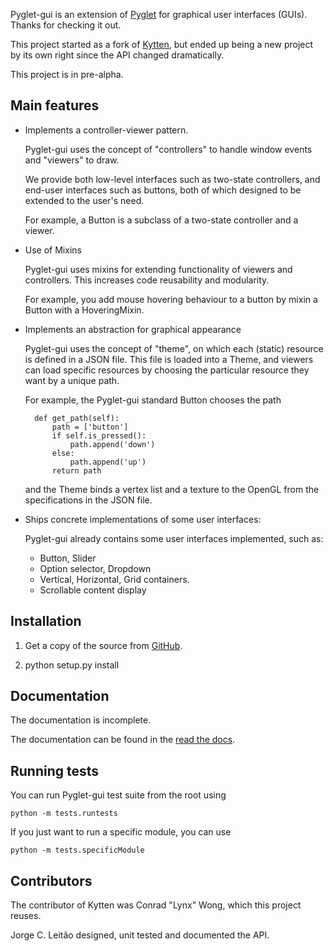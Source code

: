 Pyglet-gui is an extension of [Pyglet](http://www.pyglet.org/) for graphical user interfaces (GUIs).
Thanks for checking it out.

This project started as a fork of [Kytten](https://code.google.com/p/kytten/),
but ended up being a new project by its own right since the API changed dramatically.

This project is in pre-alpha.

Main features
--------------

* Implements a controller-viewer pattern.

    Pyglet-gui uses the concept of "controllers" to handle window events and "viewers" to draw.

    We provide both low-level interfaces such as two-state controllers,
    and end-user interfaces such as buttons, both of which designed to be extended
    to the user's need.

    For example, a Button is a subclass of a two-state controller and a viewer.

* Use of Mixins

    Pyglet-gui uses mixins for extending functionality of viewers and controllers.
    This increases code reusability and modularity.

    For example, you add mouse hovering behaviour to a button by mixin a Button with a HoveringMixin.

* Implements an abstraction for graphical appearance

    Pyglet-gui uses the concept of "theme", on which each (static) resource is defined in a
    JSON file.
    This file is loaded into a Theme, and viewers can load specific resources
    by choosing the particular resource they want by a unique path.

    For example, the Pyglet-gui standard Button chooses the path

        def get_path(self):
            path = ['button']
            if self.is_pressed():
                path.append('down')
            else:
                path.append('up')
            return path

    and the Theme binds a vertex list and a texture to the OpenGL from the specifications in the JSON file.

* Ships concrete implementations of some user interfaces:

    Pyglet-gui already contains some user interfaces implemented, such as:

    * Button, Slider
    * Option selector, Dropdown
    * Vertical, Horizontal, Grid containers.
    * Scrollable content display

Installation
--------------

1. Get a copy of the source from [GitHub](https://github.com/jorgecarleitao/pyglet-gui).

2. python setup.py install


Documentation
--------------

The documentation is incomplete.

The documentation can be found in the [read the docs](http://pyglet-gui.readthedocs.org/en/latest/index.html).

Running tests
--------------

You can run Pyglet-gui test suite from the root using

    python -m tests.runtests

If you just want to run a specific module, you can use

    python -m tests.specificModule

Contributors
--------------

The contributor of Kytten was Conrad "Lynx" Wong, which this project reuses.

Jorge C. Leitão designed, unit tested and documented the API.
